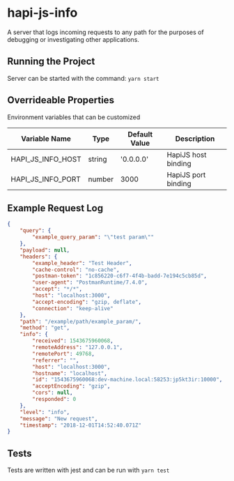 # hapi-js-info
A server that logs incoming requests to any path for the purposes of debugging or investigating other applications. 

## Running the Project
Server can be started with the command: `yarn start`

## Overrideable Properties
Environment variables that can be customized  

| Variable Name      | Type    | Default Value  | Description          |  
|--------------------|---------|----------------|----------------------|  
| HAPI_JS_INFO_HOST  | string  | '0.0.0.0'      | HapiJS host binding  |  
| HAPI_JS_INFO_PORT  | number  | 3000           | HapiJS port binding  |  

## Example Request Log
```json
{
    "query": {
        "example_query_param": "\"test param\""
    },
    "payload": null,
    "headers": {
        "example_header": "Test Header",
        "cache-control": "no-cache",
        "postman-token": "1c856220-c6f7-4f4b-badd-7e194c5cb85d",
        "user-agent": "PostmanRuntime/7.4.0",
        "accept": "*/*",
        "host": "localhost:3000",
        "accept-encoding": "gzip, deflate",
        "connection": "keep-alive"
    },
    "path": "/example/path/example_param/",
    "method": "get",
    "info": {
        "received": 1543675960068,
        "remoteAddress": "127.0.0.1",
        "remotePort": 49768,
        "referrer": "",
        "host": "localhost:3000",
        "hostname": "localhost",
        "id": "1543675960068:dev-machine.local:58253:jp5kt3ir:10000",
        "acceptEncoding": "gzip",
        "cors": null,
        "responded": 0
    },
    "level": "info",
    "message": "New request",
    "timestamp": "2018-12-01T14:52:40.071Z"
}
```

## Tests
Tests are written with jest and can be run with `yarn test`
